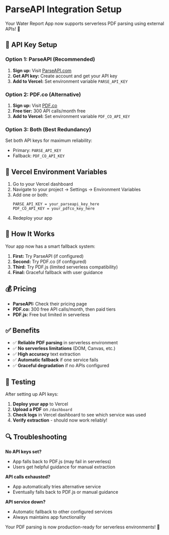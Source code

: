 # ParseAPI Integration Setup

Your Water Report App now supports serverless PDF parsing using external APIs! 🚀

## 🔑 API Key Setup

### Option 1: ParseAPI (Recommended)
1. **Sign up:** Visit [ParseAPI.com](https://parseapi.com)
2. **Get API key:** Create account and get your API key
3. **Add to Vercel:** Set environment variable `PARSE_API_KEY`

### Option 2: PDF.co (Alternative)
1. **Sign up:** Visit [PDF.co](https://pdf.co)
2. **Free tier:** 300 API calls/month free
3. **Add to Vercel:** Set environment variable `PDF_CO_API_KEY`

### Option 3: Both (Best Redundancy)
Set both API keys for maximum reliability:
- Primary: `PARSE_API_KEY` 
- Fallback: `PDF_CO_API_KEY`

## 🚀 Vercel Environment Variables

1. Go to your Vercel dashboard
2. Navigate to your project → Settings → Environment Variables
3. Add one or both:
   ```
   PARSE_API_KEY = your_parseapi_key_here
   PDF_CO_API_KEY = your_pdfco_key_here
   ```
4. Redeploy your app

## 🔄 How It Works

Your app now has a smart fallback system:

1. **First:** Try ParseAPI (if configured)
2. **Second:** Try PDF.co (if configured) 
3. **Third:** Try PDF.js (limited serverless compatibility)
4. **Final:** Graceful fallback with user guidance

## 💰 Pricing

- **ParseAPI:** Check their pricing page
- **PDF.co:** 300 free API calls/month, then paid tiers
- **PDF.js:** Free but limited in serverless

## ✅ Benefits

- ✅ **Reliable PDF parsing** in serverless environment
- ✅ **No serverless limitations** (DOM, Canvas, etc.)
- ✅ **High accuracy** text extraction
- ✅ **Automatic fallback** if one service fails
- ✅ **Graceful degradation** if no APIs configured

## 🧪 Testing

After setting up API keys:

1. **Deploy your app** to Vercel
2. **Upload a PDF** on `/dashboard`
3. **Check logs** in Vercel dashboard to see which service was used
4. **Verify extraction** - should now work reliably!

## 🔍 Troubleshooting

**No API keys set?**
- App falls back to PDF.js (may fail in serverless)
- Users get helpful guidance for manual extraction

**API calls exhausted?**
- App automatically tries alternative service
- Eventually falls back to PDF.js or manual guidance

**API service down?**
- Automatic fallback to other configured services
- Always maintains app functionality

Your PDF parsing is now production-ready for serverless environments! 🎉
